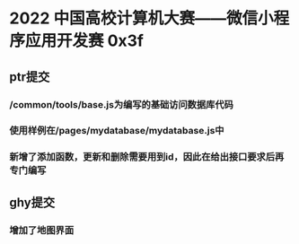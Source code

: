 # 2022 中国高校计算机大赛——微信小程序应用开发赛 0x3f
## ptr提交
### /common/tools/base.js为编写的基础访问数据库代码
### 使用样例在/pages/mydatabase/mydatabase.js中
### 新增了添加函数，更新和删除需要用到id，因此在给出接口要求后再专门编写

## ghy提交
### 增加了地图界面